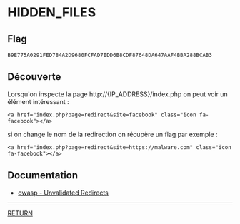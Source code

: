 # HIDDEN_FILES

## Flag
```
B9E775A0291FED784A2D9680FCFAD7EDD6B8CDF87648DA647AAF4BBA288BCAB3
```

## Découverte

Lorsqu'on inspecte la page http://{IP_ADDRESS}/index.php on peut voir un \
élément intéressant :
```
<a href="index.php?page=redirect&site=facebook" class="icon fa-facebook"></a>
```
si on change le nom de la redirection on récupère un flag par exemple :
```
<a href="index.php?page=redirect&site=https://malware.com" class="icon fa-facebook"></a>
```

## Documentation
- [owasp - Unvalidated Redirects](https://cheatsheetseries.owasp.org/cheatsheets/Unvalidated_Redirects_and_Forwards_Cheat_Sheet.html)

---

[RETURN](https://github.com/jlange91/darkly)
